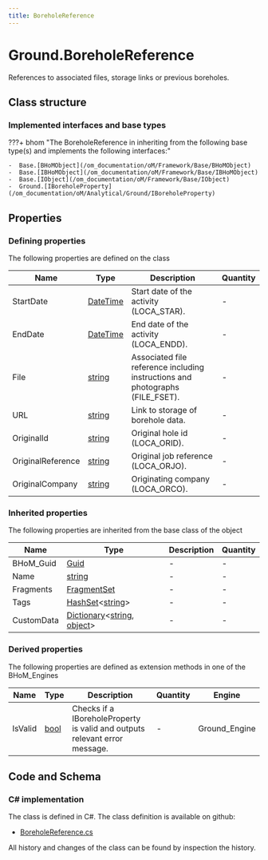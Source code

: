 ```yaml
---
title: BoreholeReference
---
```


# Ground.BoreholeReference

References to associated files, storage links or previous boreholes.

## Class structure

### Implemented interfaces and base types

???+ bhom "The BoreholeReference in inheriting from the following base type(s) and implements the following interfaces:"

    -  Base.[BHoMObject](/om_documentation/oM/Framework/Base/BHoMObject)
    -  Base.[IBHoMObject](/om_documentation/oM/Framework/Base/IBHoMObject)
    -  Base.[IObject](/om_documentation/oM/Framework/Base/IObject)
    -  Ground.[IBoreholeProperty](/om_documentation/oM/Analytical/Ground/IBoreholeProperty)


## Properties



### Defining properties

The following properties are defined on the class

| Name             | Type             | Description      | Quantity         |
|------------------|------------------|------------------|------------------|
| StartDate | [DateTime](https://learn.microsoft.com/en-us/dotnet/api/System.DateTime?view=netstandard-2.0) | Start date of the activity (LOCA_STAR). | - |
| EndDate | [DateTime](https://learn.microsoft.com/en-us/dotnet/api/System.DateTime?view=netstandard-2.0) | End date of the activity (LOCA_ENDD). | - |
| File | [string](https://learn.microsoft.com/en-us/dotnet/api/System.String?view=netstandard-2.0) | Associated file reference including instructions and photographs (FILE_FSET). | - |
| URL | [string](https://learn.microsoft.com/en-us/dotnet/api/System.String?view=netstandard-2.0) | Link to storage of borehole data. | - |
| OriginalId | [string](https://learn.microsoft.com/en-us/dotnet/api/System.String?view=netstandard-2.0) | Original hole id (LOCA_ORID). | - |
| OriginalReference | [string](https://learn.microsoft.com/en-us/dotnet/api/System.String?view=netstandard-2.0) | Original job reference (LOCA_ORJO). | - |
| OriginalCompany | [string](https://learn.microsoft.com/en-us/dotnet/api/System.String?view=netstandard-2.0) | Originating company (LOCA_ORCO). | - |


### Inherited properties
The following properties are inherited from the base class of the object

| Name             | Type             | Description      | Quantity         |
|------------------|------------------|------------------|------------------|
| BHoM_Guid | [Guid](https://learn.microsoft.com/en-us/dotnet/api/System.Guid?view=netstandard-2.0) | - | - |
| Name | [string](https://learn.microsoft.com/en-us/dotnet/api/System.String?view=netstandard-2.0) | - | - |
| Fragments | [FragmentSet](/om_documentation/oM/Framework/Base/FragmentSet) | - | - |
| Tags | [HashSet](https://learn.microsoft.com/en-us/dotnet/api/System.Collections.Generic.HashSet-1?view=netstandard-2.0)&lt;[string](https://learn.microsoft.com/en-us/dotnet/api/System.String?view=netstandard-2.0)&gt; | - | - |
| CustomData | [Dictionary](https://learn.microsoft.com/en-us/dotnet/api/System.Collections.Generic.Dictionary-2?view=netstandard-2.0)&lt;[string](https://learn.microsoft.com/en-us/dotnet/api/System.String?view=netstandard-2.0), [object](https://learn.microsoft.com/en-us/dotnet/api/System.Object?view=netstandard-2.0)&gt; | - | - |


### Derived properties

The following properties are defined as extension methods in one of the BHoM_Engines

| Name             | Type             | Description      | Quantity         | Engine           |
|------------------|------------------|------------------|------------------|------------------|
| IsValid | [bool](https://learn.microsoft.com/en-us/dotnet/api/System.Boolean?view=netstandard-2.0) | Checks if a IBoreholeProperty is valid and outputs relevant error message. | - | Ground_Engine |


## Code and Schema

### C# implementation

The class is defined in C#. The class definition is available on github:

- [BoreholeReference.cs](https://github.com/BHoM/BHoM/blob/develop/Ground_oM/BoreholeProperties/BoreholeReference.cs)

All history and changes of the class can be found by inspection the history.
